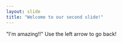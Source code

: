 ```yaml
---
layout: slide
title: "Welcome to our second slide!"
---
```

"I'm amazing!!"
Use the left arrow to go back!